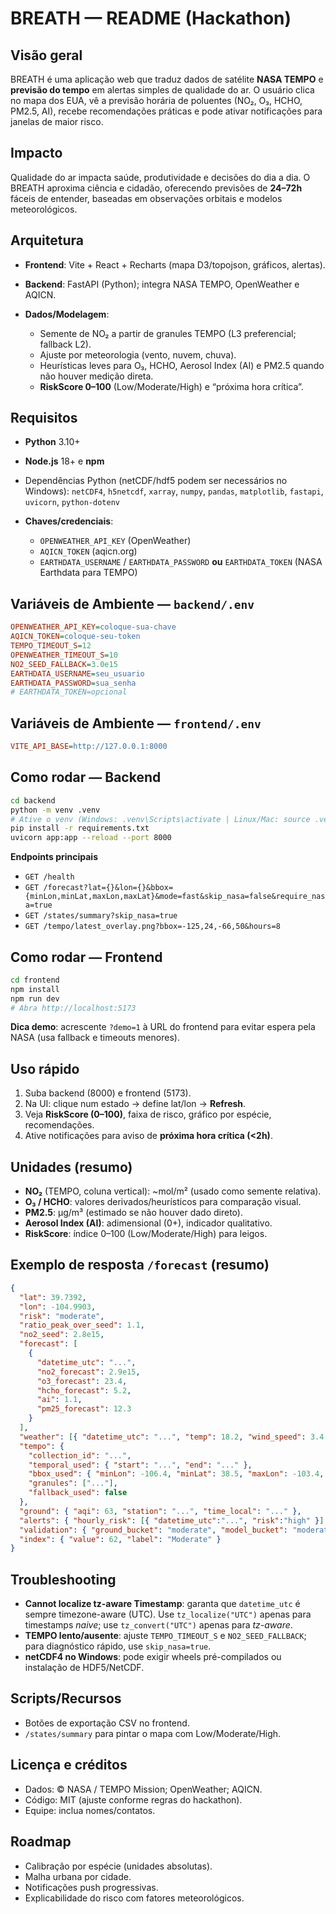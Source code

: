 # BREATH — README (Hackathon)

## Visão geral

BREATH é uma aplicação web que traduz dados de satélite **NASA TEMPO** e **previsão do tempo** em alertas simples de qualidade do ar. O usuário clica no mapa dos EUA, vê a previsão horária de poluentes (NO₂, O₃, HCHO, PM2.5, AI), recebe recomendações práticas e pode ativar notificações para janelas de maior risco.

## Impacto

Qualidade do ar impacta saúde, produtividade e decisões do dia a dia. O BREATH aproxima ciência e cidadão, oferecendo previsões de **24–72h** fáceis de entender, baseadas em observações orbitais e modelos meteorológicos.

## Arquitetura

* **Frontend**: Vite + React + Recharts (mapa D3/topojson, gráficos, alertas).
* **Backend**: FastAPI (Python); integra NASA TEMPO, OpenWeather e AQICN.
* **Dados/Modelagem**:

  * Semente de NO₂ a partir de granules TEMPO (L3 preferencial; fallback L2).
  * Ajuste por meteorologia (vento, nuvem, chuva).
  * Heurísticas leves para O₃, HCHO, Aerosol Index (AI) e PM2.5 quando não houver medição direta.
  * **RiskScore 0–100** (Low/Moderate/High) e “próxima hora crítica”.

## Requisitos

* **Python** 3.10+
* **Node.js** 18+ e **npm**
* Dependências Python (netCDF/hdf5 podem ser necessários no Windows):
  `netCDF4`, `h5netcdf`, `xarray`, `numpy`, `pandas`, `matplotlib`, `fastapi`, `uvicorn`, `python-dotenv`
* **Chaves/credenciais**:

  * `OPENWEATHER_API_KEY` (OpenWeather)
  * `AQICN_TOKEN` (aqicn.org)
  * `EARTHDATA_USERNAME` / `EARTHDATA_PASSWORD` **ou** `EARTHDATA_TOKEN` (NASA Earthdata para TEMPO)

## Variáveis de Ambiente — `backend/.env`

```ini
OPENWEATHER_API_KEY=coloque-sua-chave
AQICN_TOKEN=coloque-seu-token
TEMPO_TIMEOUT_S=12
OPENWEATHER_TIMEOUT_S=10
NO2_SEED_FALLBACK=3.0e15
EARTHDATA_USERNAME=seu_usuario
EARTHDATA_PASSWORD=sua_senha
# EARTHDATA_TOKEN=opcional
```

## Variáveis de Ambiente — `frontend/.env`

```ini
VITE_API_BASE=http://127.0.0.1:8000
```

## Como rodar — Backend

```bash
cd backend
python -m venv .venv
# Ative o venv (Windows: .venv\Scripts\activate | Linux/Mac: source .venv/bin/activate)
pip install -r requirements.txt
uvicorn app:app --reload --port 8000
```

**Endpoints principais**

* `GET /health`
* `GET /forecast?lat={}&lon={}&bbox={minLon,minLat,maxLon,maxLat}&mode=fast&skip_nasa=false&require_nasa=true`
* `GET /states/summary?skip_nasa=true`
* `GET /tempo/latest_overlay.png?bbox=-125,24,-66,50&hours=8`

## Como rodar — Frontend

```bash
cd frontend
npm install
npm run dev
# Abra http://localhost:5173
```

**Dica demo**: acrescente `?demo=1` à URL do frontend para evitar espera pela NASA (usa fallback e timeouts menores).

## Uso rápido

1. Suba backend (8000) e frontend (5173).
2. Na UI: clique num estado → define lat/lon → **Refresh**.
3. Veja **RiskScore (0–100)**, faixa de risco, gráfico por espécie, recomendações.
4. Ative notificações para aviso de **próxima hora crítica (<2h)**.

## Unidades (resumo)

* **NO₂** (TEMPO, coluna vertical): ~mol/m² (usado como semente relativa).
* **O₃ / HCHO**: valores derivados/heurísticos para comparação visual.
* **PM2.5**: µg/m³ (estimado se não houver dado direto).
* **Aerosol Index (AI)**: adimensional (0+), indicador qualitativo.
* **RiskScore**: índice 0–100 (Low/Moderate/High) para leigos.

## Exemplo de resposta `/forecast` (resumo)

```json
{
  "lat": 39.7392,
  "lon": -104.9903,
  "risk": "moderate",
  "ratio_peak_over_seed": 1.1,
  "no2_seed": 2.8e15,
  "forecast": [
    {
      "datetime_utc": "...",
      "no2_forecast": 2.9e15,
      "o3_forecast": 23.4,
      "hcho_forecast": 5.2,
      "ai": 1.1,
      "pm25_forecast": 12.3
    }
  ],
  "weather": [{ "datetime_utc": "...", "temp": 18.2, "wind_speed": 3.4 }],
  "tempo": {
    "collection_id": "...",
    "temporal_used": { "start": "...", "end": "..." },
    "bbox_used": { "minLon": -106.4, "minLat": 38.5, "maxLon": -103.4, "maxLat": 40.9 },
    "granules": ["..."],
    "fallback_used": false
  },
  "ground": { "aqi": 63, "station": "...", "time_local": "..." },
  "alerts": { "hourly_risk": [{ "datetime_utc":"...", "risk":"high" }], "next_critical_hour": "..." },
  "validation": { "ground_bucket": "moderate", "model_bucket": "moderate", "concordance": "agree" },
  "index": { "value": 62, "label": "Moderate" }
}
```

## Troubleshooting

* **Cannot localize tz-aware Timestamp**: garanta que `datetime_utc` é sempre timezone-aware (UTC). Use `tz_localize("UTC")` apenas para timestamps *naive*; use `tz_convert("UTC")` apenas para *tz-aware*.
* **TEMPO lento/ausente**: ajuste `TEMPO_TIMEOUT_S` e `NO2_SEED_FALLBACK`; para diagnóstico rápido, use `skip_nasa=true`.
* **netCDF4 no Windows**: pode exigir wheels pré-compilados ou instalação de HDF5/NetCDF.

## Scripts/Recursos

* Botões de exportação CSV no frontend.
* `/states/summary` para pintar o mapa com Low/Moderate/High.

## Licença e créditos

* Dados: © NASA / TEMPO Mission; OpenWeather; AQICN.
* Código: MIT (ajuste conforme regras do hackathon).
* Equipe: inclua nomes/contatos.

## Roadmap

* Calibração por espécie (unidades absolutas).
* Malha urbana por cidade.
* Notificações push progressivas.
* Explicabilidade do risco com fatores meteorológicos.
